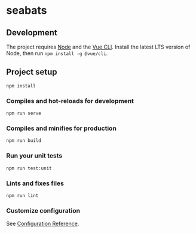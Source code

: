# seabats

## Development

The project requires [Node](https://nodejs.org/) and the [Vue CLI](https://cli.vuejs.org/). Install the latest LTS version of Node, then run `npm install -g @vue/cli`.

## Project setup

```shell
npm install
```

### Compiles and hot-reloads for development

```shell
npm run serve
```

### Compiles and minifies for production

```shell
npm run build
```

### Run your unit tests

```shell
npm run test:unit
```

### Lints and fixes files

```shell
npm run lint
```

### Customize configuration

See [Configuration Reference](https://cli.vuejs.org/config/).
